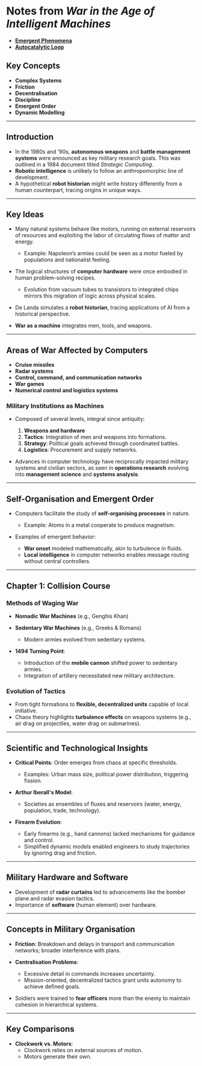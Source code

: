 # Notes from *War in the Age of Intelligent Machines*

- **[Emergent Phenomena](../notes/emergent_phenomena)**
- **[Autocatalytic Loop](../notes/Autocatalytic_Loop.md)**


## Key Concepts
- **Complex Systems**
- **Friction**
- **Decentralisation**
- **Discipline**
- **Emergent Order**
- **Dynamic Modelling**

---

## Introduction
- In the 1980s and ’90s, **autonomous weapons** and **battle management systems** were announced as key military research goals. This was outlined in a 1984 document titled *Strategic Computing*.
- **Robotic intelligence** is unlikely to follow an anthropomorphic line of development.
- A hypothetical **robot historian** might write history differently from a human counterpart, tracing origins in unique ways.

---

## Key Ideas
- Many natural systems behave like motors, running on external reservoirs of resources and exploiting the labor of circulating flows of matter and energy.
  - Example: Napoleon’s armies could be seen as a motor fueled by populations and nationalist feeling.

- The logical structures of **computer hardware** were once embodied in human problem-solving recipes.
  - Evolution from vacuum tubes to transistors to integrated chips mirrors this migration of logic across physical scales.

- De Landa simulates a **robot historian**, tracing applications of AI from a historical perspective.
- **War as a machine** integrates men, tools, and weapons.

---

## Areas of War Affected by Computers
- **Cruise missiles**
- **Radar systems**
- **Control, command, and communication networks**
- **War games**
- **Numerical control and logistics systems**

### Military Institutions as Machines
- Composed of several levels, integral since antiquity:
  1. **Weapons and hardware**
  2. **Tactics**: Integration of men and weapons into formations.
  3. **Strategy**: Political goals achieved through coordinated battles.
  4. **Logistics**: Procurement and supply networks.

- Advances in computer technology have reciprocally impacted military systems and civilian sectors, as seen in **operations research** evolving into **management science** and **systems analysis**.

---

## Self-Organisation and Emergent Order
- Computers facilitate the study of **self-organising processes** in nature.
  - Example: Atoms in a metal cooperate to produce magnetism.

- Examples of emergent behavior:
  - **War onset** modeled mathematically, akin to turbulence in fluids.
  - **Local intelligence** in computer networks enables message routing without central controllers.

---

## Chapter 1: Collision Course
### Methods of Waging War
- **Nomadic War Machines** (e.g., Genghis Khan)
- **Sedentary War Machines** (e.g., Greeks & Romans)
  - Modern armies evolved from sedentary systems.

- **1494 Turning Point**:
  - Introduction of the **mobile cannon** shifted power to sedentary armies.
  - Integration of artillery necessitated new military architecture.

### Evolution of Tactics
- From tight formations to **flexible, decentralized units** capable of local initiative.
- Chaos theory highlights **turbulence effects** on weapons systems (e.g., air drag on projectiles, water drag on submarines).

---

## Scientific and Technological Insights
- **Critical Points**: Order emerges from chaos at specific thresholds.
  - Examples: Urban mass size, political power distribution, triggering fission.

- **Arthur Iberall's Model**:
  - Societies as ensembles of fluxes and reservoirs (water, energy, population, trade, technology).

- **Firearm Evolution**:
  - Early firearms (e.g., hand cannons) lacked mechanisms for guidance and control.
  - Simplified dynamic models enabled engineers to study trajectories by ignoring drag and friction.

---

## Military Hardware and Software
- Development of **radar curtains** led to advancements like the bomber plane and radar evasion tactics.
- Importance of **software** (human element) over hardware.

---

## Concepts in Military Organisation
- **Friction**: Breakdown and delays in transport and communication networks; broader interference with plans.
- **Centralisation Problems**:
  - Excessive detail in commands increases uncertainty.
  - Mission-oriented, decentralized tactics grant units autonomy to achieve defined goals.

- Soldiers were trained to **fear officers** more than the enemy to maintain cohesion in hierarchical systems.

---

## Key Comparisons
- **Clockwork vs. Motors**:
  - Clockwork relies on external sources of motion.
  - Motors generate their own.
